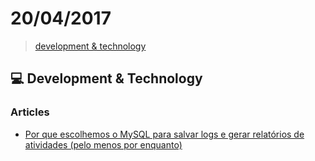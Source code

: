 # 20/04/2017

> [development & technology](#computer-development--technology)

## :computer: Development & Technology

### Articles
- [Por que escolhemos o MySQL para salvar logs e gerar relatórios de atividades (pelo menos por enquanto)](https://medium.com/meus-pedidos/por-que-escolhemos-o-mysql-para-salvar-logs-e-gerar-relat%C3%B3rios-de-atividades-pelo-menos-por-a322dcfadd07)